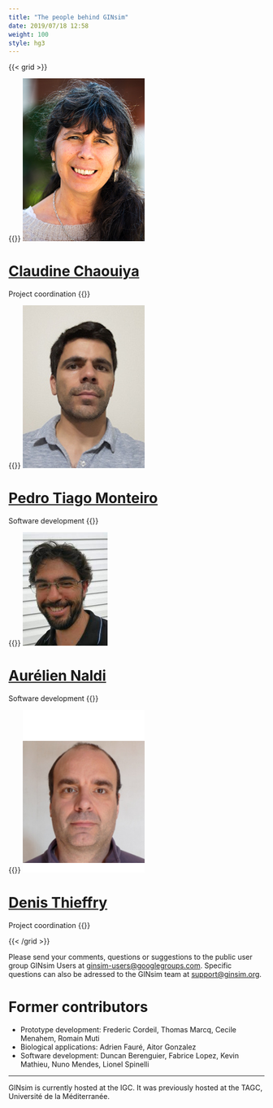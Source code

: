 ```yaml
---
title: "The people behind GINsim"
date: 2019/07/18 12:58
weight: 100
style: hg3
---
```


{{< grid >}}


{{<box class="people">}}
![Claudine](/people/ClaudineChaouiya.jpg)

# [Claudine Chaouiya](http://claudine.chaouiya.perso.luminy.univ-amu.fr)

Project coordination
{{</box>}}



{{<box class="people">}}
![Pedro](/people/PedroMonteiro.jpg)

# [Pedro Tiago Monteiro](http://pedromonteiro.org/)

Software development
{{</box>}}


{{<box class="people">}}
![Aurelien](/people/AurelienNaldi.jpg)

# [Aurélien Naldi](http://aurelien.naldi.info/)

Software development
{{</box>}}

{{<box class="people">}}
![Denis](/people/DenisThieffry.png)

# [Denis Thieffry](https://www.ibens.ens.fr/spip.php?rubrique27)

Project coordination
{{</box>}}

{{< /grid >}}


Please send your comments, questions or suggestions to the public user group
GINsim Users at ginsim-users@googlegroups.com.
Specific questions can also be adressed to the GINsim team at support@ginsim.org.


# Former contributors

* Prototype development: Frederic Cordeil, Thomas Marcq, Cecile Menahem, Romain Muti
* Biological applications: Adrien Fauré, Aitor Gonzalez
* Software development: Duncan Berenguier, Fabrice Lopez, Kevin Mathieu, Nuno Mendes, Lionel Spinelli


---

GINsim is currently hosted at the IGC. It was previously hosted at the TAGC, Université de la Méditerranée.


